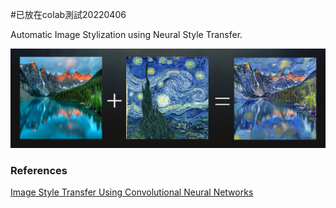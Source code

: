 #已放在colab測試20220406

Automatic Image Stylization using Neural Style Transfer.

![Result](docs/result.png)

### References
[Image Style Transfer Using Convolutional Neural Networks](https://openaccess.thecvf.com/content_cvpr_2016/html/Gatys_Image_Style_Transfer_CVPR_2016_paper.html)
